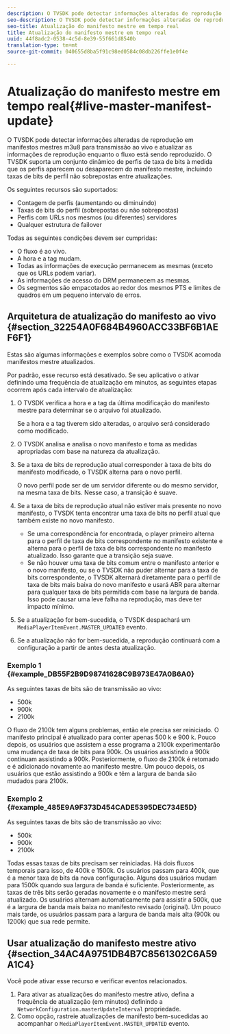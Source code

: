 ```yaml
---
description: O TVSDK pode detectar informações alteradas de reprodução em manifestos mestres m3u8 para transmissão ao vivo e atualizar as informações de reprodução enquanto o fluxo está sendo reproduzido. O TVSDK suporta um conjunto dinâmico de perfis de taxa de bits à medida que os perfis aparecem ou desaparecem do manifesto mestre, incluindo taxas de bits de perfil não sobrepostas entre atualizações.
seo-description: O TVSDK pode detectar informações alteradas de reprodução em manifestos mestres m3u8 para transmissão ao vivo e atualizar as informações de reprodução enquanto o fluxo está sendo reproduzido. O TVSDK suporta um conjunto dinâmico de perfis de taxa de bits à medida que os perfis aparecem ou desaparecem do manifesto mestre, incluindo taxas de bits de perfil não sobrepostas entre atualizações.
seo-title: Atualização do manifesto mestre em tempo real
title: Atualização do manifesto mestre em tempo real
uuid: 44f8adc2-0538-4c5d-8e39-55f661d8540b
translation-type: tm+mt
source-git-commit: 040655d8ba5f91c98ed0584c08db226ffe1e0f4e

---
```



# Atualização do manifesto mestre em tempo real{#live-master-manifest-update}

O TVSDK pode detectar informações alteradas de reprodução em manifestos mestres m3u8 para transmissão ao vivo e atualizar as informações de reprodução enquanto o fluxo está sendo reproduzido. O TVSDK suporta um conjunto dinâmico de perfis de taxa de bits à medida que os perfis aparecem ou desaparecem do manifesto mestre, incluindo taxas de bits de perfil não sobrepostas entre atualizações.

Os seguintes recursos são suportados:

* Contagem de perfis (aumentando ou diminuindo)
* Taxas de bits do perfil (sobrepostas ou não sobrepostas)
* Perfis com URLs nos mesmos (ou diferentes) servidores
* Qualquer estrutura de failover

Todas as seguintes condições devem ser cumpridas:

* O fluxo é ao vivo.
* A hora e a tag mudam.
* Todas as informações de execução permanecem as mesmas (exceto que os URLs podem variar).
* As informações de acesso do DRM permanecem as mesmas.
* Os segmentos são empacotados ao redor dos mesmos PTS e limites de quadros em um pequeno intervalo de erros.

## Arquitetura de atualização do manifesto ao vivo {#section_32254A0F684B4960ACC33BF6B1AEF6F1}

Estas são algumas informações e exemplos sobre como o TVSDK acomoda manifestos mestre atualizados.

Por padrão, esse recurso está desativado. Se seu aplicativo o ativar definindo uma frequência de atualização em minutos, as seguintes etapas ocorrem após cada intervalo de atualização:

1. O TVSDK verifica a hora e a tag da última modificação do manifesto mestre para determinar se o arquivo foi atualizado.

   Se a hora e a tag tiverem sido alteradas, o arquivo será considerado como modificado.
1. O TVSDK analisa e analisa o novo manifesto e toma as medidas apropriadas com base na natureza da atualização.
1. Se a taxa de bits de reprodução atual corresponder à taxa de bits do manifesto modificado, o TVSDK alterna para o novo perfil.

   O novo perfil pode ser de um servidor diferente ou do mesmo servidor, na mesma taxa de bits. Nesse caso, a transição é suave.
1. Se a taxa de bits de reprodução atual não estiver mais presente no novo manifesto, o TVSDK tenta encontrar uma taxa de bits no perfil atual que também existe no novo manifesto.

   * Se uma correspondência for encontrada, o player primeiro alterna para o perfil de taxa de bits correspondente no manifesto existente e alterna para o perfil de taxa de bits correspondente no manifesto atualizado. Isso garante que a transição seja suave.
   * Se não houver uma taxa de bits comum entre o manifesto anterior e o novo manifesto, ou se o TVSDK não puder alternar para a taxa de bits correspondente, o TVSDK alternará diretamente para o perfil de taxa de bits mais baixa do novo manifesto e usará ABR para alternar para qualquer taxa de bits permitida com base na largura de banda. Isso pode causar uma leve falha na reprodução, mas deve ter impacto mínimo.

1. Se a atualização for bem-sucedida, o TVSDK despachará um `MediaPlayerItemEvent.MASTER_UPDATED` evento.
1. Se a atualização não for bem-sucedida, a reprodução continuará com a configuração a partir de antes desta atualização.

### Exemplo 1 {#example_DB55F2B9D98741628C9B973E47A0B6A0}

As seguintes taxas de bits são de transmissão ao vivo:

* 500k
* 900k
* 2100k

O fluxo de 2100k tem alguns problemas, então ele precisa ser reiniciado. O manifesto principal é atualizado para conter apenas 500 k e 900 k. Pouco depois, os usuários que assistem a esse programa a 2100k experimentarão uma mudança de taxa de bits para 900k. Os usuários assistindo a 900k continuam assistindo a 900k. Posteriormente, o fluxo de 2100k é retomado e é adicionado novamente ao manifesto mestre. Um pouco depois, os usuários que estão assistindo a 900k e têm a largura de banda são mudados para 2100k.

### Exemplo 2 {#example_485E9A9F373D454CADE5395DEC734E5D}

As seguintes taxas de bits são de transmissão ao vivo:

* 500k
* 900k
* 2100k

Todas essas taxas de bits precisam ser reiniciadas. Há dois fluxos temporais para isso, de 400k e 1500k. Os usuários passam para 400k, que é a menor taxa de bits da nova configuração. Alguns dos usuários mudam para 1500k quando sua largura de banda é suficiente. Posteriormente, as taxas de três bits serão geradas novamente e o manifesto mestre será atualizado. Os usuários alternam automaticamente para assistir a 500k, que é a largura de banda mais baixa no manifesto revisado (original). Um pouco mais tarde, os usuários passam para a largura de banda mais alta (900k ou 1200k) que sua rede permite.

## Usar atualização do manifesto mestre ativo {#section_34AC4A9751DB4B7C8561302C6A59A1C4}

Você pode ativar esse recurso e verificar eventos relacionados.

1. Para ativar as atualizações do manifesto mestre ativo, defina a frequência de atualização (em minutos) definindo a `NetworkConfiguration.masterUpdateInterval` propriedade.
1. Como opção, rastreie atualizações de manifesto bem-sucedidas ao acompanhar o `MediaPlayerItemEvent.MASTER_UPDATED` evento.

